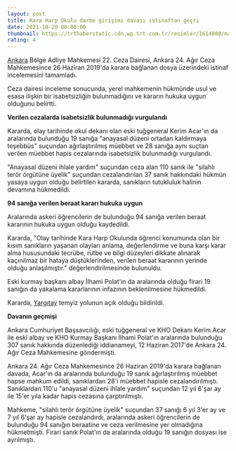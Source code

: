 ```yaml
--- 
layout: post
title: Kara Harp Okulu darbe girişimi davası istinaftan geçti
date: 2021-10-20 00:00:00
thumbnail: https://trthaberstatic.cdn.wp.trt.com.tr/resimler/1614000/mahkeme-1614543.jpg
rating: 4
---
```

<p>
	<a href="https://www.trthaber.com/etiket/ankara/" target="_blank">Ankara</a> Bölge Adliye Mahkemesi 22. Ceza Dairesi, Ankara 24. Ağır Ceza Mahkemesince 26 Haziran 2019'da karara bağlanan dosya üzerindeki istinaf incelemesini tamamladı.</p>
<p>
	Ceza dairesi inceleme sonucunda, yerel mahkemenin hükmünde usul ve esasa ilişkin bir isabetsizliğin bulunmadığını ve kararın hukuka uygun olduğunu belirtti.</p>
<p>
	<strong>Verilen cezalarda isabetsizlik bulunmadığı vurgulandı</strong></p>
<p>
	Kararda, olay tarihinde okul dekanı olan eski tuğgeneral Kerim Acar'ın da aralarında bulunduğu 19 sanığa "anayasal düzeni ortadan kaldırmaya teşebbüs" suçundan ağırlaştırılmış müebbet ve 28 sanığa aynı suçtan verilen müebbet hapis cezalarında isabetsizlik bulunmadığı vurgulandı.</p>
<p>
	"Anayasal düzeni ihlale yardım" suçundan ceza alan 110 sanık ile "silahlı terör örgütüne üyelik" suçundan cezalandırılan 37 sanık hakkındaki hükmün yasaya uygun olduğu belirtilen kararda, sanıkların tutukluluk halinin devamına hükmedildi.</p>
<p>
	<strong>94 sanığa verilen beraat kararı hukuka uygun</strong></p>
<p>
	Aralarında askeri öğrencilerin de bulunduğu 94 sanığa verilen beraat kararının hukuka uygun olduğu kaydedildi.</p>
<p>
	Kararda, "Olay tarihinde Kara Harp Okulunda öğrenci konumunda olan bir kısım sanıkların yaşanan olayları anlama, değerlendirme ve buna karşı karar alma hususundaki tecrübe, rütbe ve bilgi düzeyleri dikkate alınarak kaçınılmaz bir hataya düştüklerinden, verilen beraat kararının yerinde olduğu anlaşılmıştır." değerlendirilmesinde bulunuldu.</p>
<p>
	Eski kurmay başkanı albay İlhami Polat'ın da aralarında olduğu firari 19 sanığın da yakalama kararlarının infazının beklenilmesine hükmedildi.</p>
<p>
	Kararda, <a href="https://www.trthaber.com/etiket/yargitay/" target="_blank">Yargıtay</a> temyiz yolunun açık olduğu bildirildi.</p>
<p>
	<strong>Davanın geçmişi</strong></p>
<p>
	Ankara Cumhuriyet Başsavcılığı, eski tuğgeneral ve KHO Dekanı Kerim Acar ile eski albay ve KHO Kurmay Başkanı İlhami Polat'ın aralarında bulunduğu 307 sanık hakkında düzenlediği iddianameyi, 12 Haziran 2017'de Ankara 24. Ağır Ceza Mahkemesine göndermişti.</p>
<p>
	Ankara 24. Ağır Ceza Mahkemesince 26 Haziran 2019'da karara bağlanan davada, Acar'ın da aralarında bulunduğu 19 sanık ağırlaştırılmış müebbet hapse mahkum edildi, sanıklardan 28'i müebbet hapisle cezalandırılmıştı. Sanıklardan 110'u "anayasal düzeni ihlale yardım" suçundan 12 yıl 6'şar ay ile 15'er yıla kadar hapis cezasına çarptırılmıştı.</p>
<p>
	Mahkeme, "silahlı terör örgütüne üyelik" suçundan 37 sanığı 6 yıl 3'er ay ve 7 yıl 6'şar ay hapisle cezalandırdı, aralarında askeri öğrencilerin de bulunduğu 94 sanığın beraatine ve ceza verilmesine yer olmadığına hükmetmişti. Firari sanık Polat'ın da aralarında olduğu 19 sanığın dosyası ise ayrılmıştı.</p>